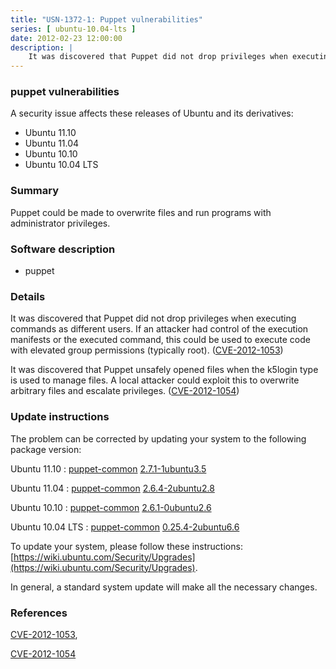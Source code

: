 ```yaml
---
title: "USN-1372-1: Puppet vulnerabilities"
series: [ ubuntu-10.04-lts ]
date: 2012-02-23 12:00:00
description: |
    It was discovered that Puppet did not drop privileges when executing commands as different users. If an attacker had control of the execution manifests or the executed command, this could be used to execute code with elevated group permissions (typically root). ([CVE-2012-1053](http://people.ubuntu.com/~ubuntu-security/cve/CVE-2012-1053))
--- 
```

 
### puppet vulnerabilities

A security issue affects these releases of Ubuntu and its derivatives:

* Ubuntu 11.10
* Ubuntu 11.04
* Ubuntu 10.10
* Ubuntu 10.04 LTS

### Summary

Puppet could be made to overwrite files and run programs with administrator privileges.

### Software description

* puppet 

### Details

It was discovered that Puppet did not drop privileges when executing commands as different users. If an attacker had control of the execution manifests or the executed command, this could be used to execute code with elevated group permissions (typically root). ([CVE-2012-1053](http://people.ubuntu.com/~ubuntu-security/cve/CVE-2012-1053))

It was discovered that Puppet unsafely opened files when the k5login type is used to manage files. A local attacker could exploit this to overwrite arbitrary files and escalate privileges. ([CVE-2012-1054](http://people.ubuntu.com/~ubuntu-security/cve/CVE-2012-1054)) 

### Update instructions

The problem can be corrected by updating your system to the following package version:

Ubuntu 11.10
 : [puppet-common](https://launchpad.net/ubuntu/+source/puppet) <span> [2.7.1-1ubuntu3.5](https://launchpad.net/ubuntu/+source/puppet/2.7.1-1ubuntu3.5) </span> 

Ubuntu 11.04
 : [puppet-common](https://launchpad.net/ubuntu/+source/puppet) <span> [2.6.4-2ubuntu2.8](https://launchpad.net/ubuntu/+source/puppet/2.6.4-2ubuntu2.8) </span> 

Ubuntu 10.10
 : [puppet-common](https://launchpad.net/ubuntu/+source/puppet) <span> [2.6.1-0ubuntu2.6](https://launchpad.net/ubuntu/+source/puppet/2.6.1-0ubuntu2.6) </span> 

Ubuntu 10.04 LTS
 : [puppet-common](https://launchpad.net/ubuntu/+source/puppet) <span> [0.25.4-2ubuntu6.6](https://launchpad.net/ubuntu/+source/puppet/0.25.4-2ubuntu6.6) </span> 

To update your system, please follow these instructions: [https://wiki.ubuntu.com/Security/Upgrades](https://wiki.ubuntu.com/Security/Upgrades).

In general, a standard system update will make all the necessary changes. 

### References

 [CVE-2012-1053](http://people.ubuntu.com/~ubuntu-security/cve/CVE-2012-1053), 

 [CVE-2012-1054](http://people.ubuntu.com/~ubuntu-security/cve/CVE-2012-1054)
 
